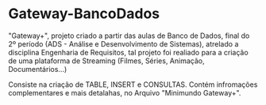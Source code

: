 # Gateway-BancoDados

"Gateway+", projeto criado a partir das aulas de Banco de Dados, final do 2º período (ADS - Análise e Desenvolvimento de Sistemas), atrelado a disciplina Engenharia de Requisitos, tal projeto foi realiado para a criação de uma plataforma de Streaming (Filmes, Séries, Animação, Documentários...)

Consiste na criação de TABLE, INSERT e CONSULTAS. 
Contém infromações complementares e mais detalahas, no Arquivo "Minimundo Gateway+".
